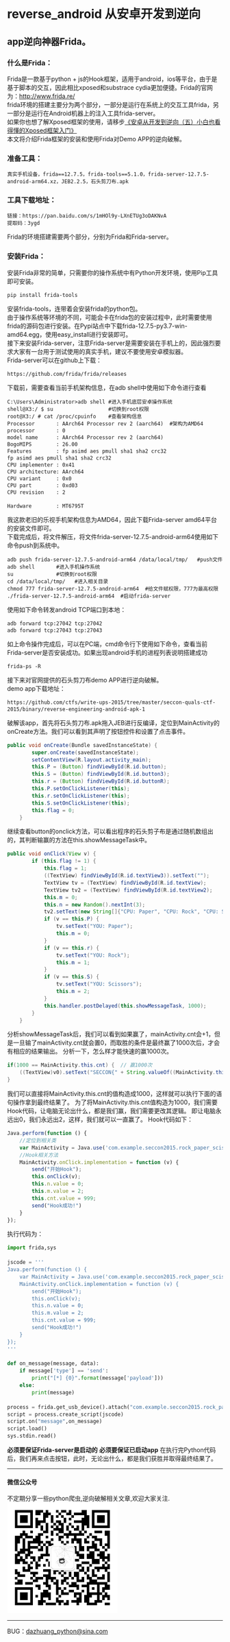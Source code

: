 # reverse_android 从安卓开发到逆向
## app逆向神器Frida。
### 什么是Frida：
Frida是一款基于python + js的Hook框架，适用于android，ios等平台，由于是基于脚本的交互，因此相比xposed和substrace cydia更加便捷。Frida的官网为：http://www.frida.re/  
frida环境的搭建主要分为两个部分，一部分是运行在系统上的交互工具frida，另一部分是运行在Android机器上的注入工具frida-server。  
如果你也想了解Xposed框架的使用，请移步[《安卓从开发到逆向（五）小白也看得懂的Xposed框架入门》](https://mp.weixin.qq.com/s/xfWPGl4ulyEcPfAN1AfWkg)  
本文将介绍Frida框架的安装和使用Frida对Demo APP的逆向破解。
### 准备工具：
```text
真实手机设备，frida==12.7.5，frida-tools==5.1.0，frida-server-12.7.5-android-arm64.xz，JEB2.2.5，石头剪刀布.apk
```
### 工具下载地址：
```text
链接：https://pan.baidu.com/s/1mHOl9y-LXnETUg3oDAKNvA
提取码：3ygd
```

Frida的环境搭建需要两个部分，分别为Frida和Frida-server。
### 安装Frida：
安装Frida非常的简单，只需要你的操作系统中有Python开发环境，使用Pip工具即可安装。
```text
pip install frida-tools
```
安装frida-tools，连带着会安装frida的python包。  
由于操作系统等环境的不同，可能会卡在frida包的安装过程中，此时需要使用frida的源码包进行安装。在Pypi站点中下载frida-12.7.5-py3.7-win-amd64.egg，使用easy_install进行安装即可。  
接下来安装Frida-server，注意Frida-server是需要安装在手机上的，因此强烈要求大家有一台用于测试使用的真实手机，建议不要使用安卓模拟器。  
Frida-server可以在github上下载：  
```text
https://github.com/frida/frida/releases
```
下载前，需要查看当前手机架构信息，在adb shell中使用如下命令进行查看
```text
C:\Users\Administrator>adb shell #进入手机底层安卓操作系统
shell@X3:/ $ su                  #切换到root权限
root@X3:/ # cat /proc/cpuinfo    #查看架构信息
Processor       : AArch64 Processor rev 2 (aarch64)  #架构为AMD64
processor       : 0
model name      : AArch64 Processor rev 2 (aarch64)
BogoMIPS        : 26.00
Features        : fp asimd aes pmull sha1 sha2 crc32
fp asimd aes pmull sha1 sha2 crc32
CPU implementer : 0x41
CPU architecture: AArch64
CPU variant     : 0x0
CPU part        : 0xd03
CPU revision    : 2

Hardware        : MT6795T
```
我这款老旧的乐视手机架构信息为AMD64，因此下载Frida-server amd64平台的安装文件即可。  
下载完成后，将文件解压，将文件frida-server-12.7.5-android-arm64使用如下命令push到系统中。
```text
adb push frida-server-12.7.5-android-arm64 /data/local/tmp/   #push文件
adb shell       #进入手机操作系统
su              #切换到root权限
cd /data/local/tmp/   #进入相关目录
chmod 777 frida-server-12.7.5-android-arm64  #给文件赋权限，777为最高权限
./frida-server-12.7.5-android-arm64  #启动frida-server
```
使用如下命令转发android TCP端口到本地：
```text
adb forward tcp:27042 tcp:27042
adb forward tcp:27043 tcp:27043
```
如上命令操作完成后，可以在PC端，cmd命令行下使用如下命令，查看当前Frida-server是否安装成功。如果出现android手机的进程列表说明搭建成功
```text
frida-ps -R
```
接下来对官网提供的石头剪刀布demo APP进行逆向破解。  
demo app下载地址：
```text
https://github.com/ctfs/write-ups-2015/tree/master/seccon-quals-ctf-2015/binary/reverse-engineering-android-apk-1
```
破解该app，首先将石头剪刀布.apk拖入JEB进行反编译，定位到MainActivity的onCreate方法。我们可以看到其声明了按钮控件和设置了点击事件。
```java
public void onCreate(Bundle savedInstanceState) {
        super.onCreate(savedInstanceState);
        setContentView(R.layout.activity_main);
        this.P = (Button) findViewById(R.id.button);
        this.S = (Button) findViewById(R.id.button3);
        this.r = (Button) findViewById(R.id.buttonR);
        this.P.setOnClickListener(this);
        this.r.setOnClickListener(this);
        this.S.setOnClickListener(this);
        this.flag = 0;
    }

```
继续查看button的onclick方法，可以看出程序的石头剪子布是通过随机数组出的，其判断输赢的方法在this.showMessageTask中。
```java
public void onClick(View v) {
        if (this.flag != 1) {
            this.flag = 1;
            ((TextView) findViewById(R.id.textView3)).setText("");
            TextView tv = (TextView) findViewById(R.id.textView);
            TextView tv2 = (TextView) findViewById(R.id.textView2);
            this.m = 0;
            this.n = new Random().nextInt(3);
            tv2.setText(new String[]{"CPU: Paper", "CPU: Rock", "CPU: Scissors"}[this.n]);
            if (v == this.P) {
                tv.setText("YOU: Paper");
                this.m = 0;
            }
            if (v == this.r) {
                tv.setText("YOU: Rock");
                this.m = 1;
            }
            if (v == this.S) {
                tv.setText("YOU: Scissors");
                this.m = 2;
            }
            this.handler.postDelayed(this.showMessageTask, 1000);
        }
    }
```
分析showMessageTask后，我们可以看到如果赢了，mainActivity.cnt会+1，但是一旦输了mainActivity.cnt就会置0，而取胜的条件是最终赢了1000次后，才会有相应的结果输出。
分析一下，怎么样才能快速的赢1000次。
```java
if(1000 == MainActivity.this.cnt) {  // 赢1000次
    ((TextView)v0).setText("SECCON{" + String.valueOf((MainActivity.this.cnt + MainActivity.this.calc()) * 107) + "}");  // (1000+calc的int返回值)*107
}
```
我们可以直接将MainActivity.this.cnt的值构造成1000，这样就可以执行下面的语句操作拿到最终结果了。
为了将MainActivity.this.cnt值构造为1000，我们需要Hook代码，让电脑无论出什么，都是我们赢，我们需要更改其逻辑。
即让电脑永远出0，我们永远出2，这样，我们就可以一直赢了。
Hook代码如下：
```javascript
Java.perform(function () {
    //定位到相关类
    var MainActivity = Java.use('com.example.seccon2015.rock_paper_scissors.MainActivity');
    //Hook相关方法
    MainActivity.onClick.implementation = function (v) {
        send("开始Hook");
        this.onClick(v);
        this.n.value = 0;
        this.m.value = 2;
        this.cnt.value = 999;
        send("Hook成功!")
    }
});
```
执行代码为：
```python
import frida,sys

jscode = '''
Java.perform(function () {
    var MainActivity = Java.use('com.example.seccon2015.rock_paper_scissors.MainActivity');
    MainActivity.onClick.implementation = function (v) {
        send("开始Hook");
        this.onClick(v);
        this.n.value = 0;
        this.m.value = 2;
        this.cnt.value = 999;
        send("Hook成功!")
    }
});
'''

def on_message(message, data):
    if message['type'] == 'send':
        print("[*] {0}".format(message['payload']))
    else:
        print(message)

process = frida.get_usb_device().attach("com.example.seccon2015.rock_paper_scissors")
script = process.create_script(jscode)
script.on("message",on_message)
script.load()
sys.stdin.read()
```
**必须要保证Frida-server是启动的**
**必须要保证已启动app**
在执行完Python代码后，我们再来点击按钮，此时，无论出什么，都是我们获胜并取得最终结果了。
***
#### 微信公众号
不定期分享一些python爬虫,逆向破解相关文章,欢迎大家关注.  
![微信公众号](gongzhonghao.jpg)
***
BUG：dazhuang_python@sina.com